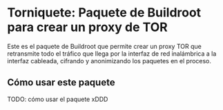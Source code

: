 # Torniquete: Paquete de Buildroot para crear un proxy de TOR

Este es el paquete de Buildroot que permite crear un proxy TOR que retransmite todo el tráfico que llega por la
interfaz de red inalámbrica a la interfaz cableada, cifrando y anonimizando los paquetes en el proceso.

## Cómo usar este paquete

TODO: cómo usar el paquete xDDD




